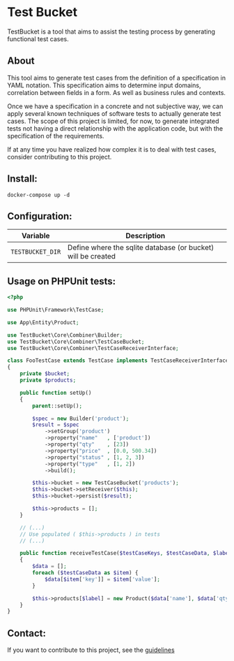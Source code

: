 Test Bucket
===========
TestBucket is a tool that aims to assist the testing process by generating functional test cases.

About
---------------
This tool aims to generate test cases from the definition of a specification in YAML notation.
This specification aims to determine input domains, correlation between fields in a form.
As well as business rules and contexts.

Once we have a specification in a concrete and not subjective way, we can apply several known techniques of
software tests to actually generate test cases. The scope of this project is limited, for now, to generate integrated
tests not having a direct relationship with the application code, but with the specification of the requirements.

If at any time you have realized how complex it is to deal with test cases, consider contributing to this project.

Install:
--------
```shell script
docker-compose up -d
```

Configuration:
--------------
| Variable          | Description |
|-------------------|-------------|
| `TESTBUCKET_DIR`  | Define where the sqlite database (or bucket) will be created |


Usage on PHPUnit tests:
----------------------
```php
<?php

use PHPUnit\Framework\TestCase;

use App\Entity\Product;

use TestBucket\Core\Combiner\Builder;
use TestBucket\Core\Combiner\TestCaseBucket;
use TestBucket\Core\Combiner\TestCaseReceiverInterface;

class FooTestCase extends TestCase implements TestCaseReceiverInterface
{
    private $bucket;
    private $products;

    public function setUp()
    {
        parent::setUp();

        $spec = new Builder('product');
        $result = $spec
            ->setGroup('product')
            ->property("name"   , ['product'])
            ->property("qty"    , [23])
            ->property("price"  , [0.0, 500.34])
            ->property("status" , [1, 2, 3])
            ->property("type"   , [1, 2])
            ->build();

        $this->bucket = new TestCaseBucket('products');
        $this->bucket->setReceiver($this);
        $this->bucket->persist($result);

        $this->products = [];
    }

    // (...)
    // Use populated ( $this->products ) in tests
    // (...)

    public function receiveTestCase($testCaseKeys, $testCaseData, $label)
    {
        $data = [];
        foreach ($testCaseData as $item) {
            $data[$item['key']] = $item['value'];
        }

        $this->products[$label] = new Product($data['name'], $data['qty'], $data['price'], $data['status']);
    }
}
```

Contact:
-------
If you want to contribute to this project, see the [guidelines][0]

[0]: https://github.com/rodrigoio/testbucket/blob/master/CONTRIBUTING.md
